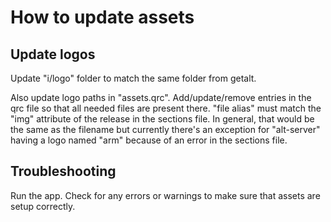 # How to update assets

## Update logos

Update "i/logo" folder to match the same folder from getalt.

Also update logo paths in "assets.qrc". Add/update/remove entries in the qrc file so that all needed files are present there. "file alias" must match the "img" attribute of the release in the sections file. In general, that would be the same as the filename but currently there's an exception for "alt-server" having a logo named "arm" because of an error in the sections file.

## Troubleshooting
Run the app. Check for any errors or warnings to make sure that assets are setup correctly.
